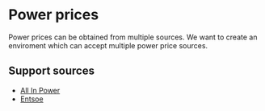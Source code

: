 # Power prices
Power prices can be obtained from multiple sources. We want to create an enviroment which can accept multiple power price sources.

## Support sources
- [All In Power](https://allinpower.nl)
- [Entsoe](https://entsoe.eu)

